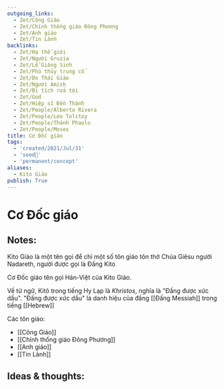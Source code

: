 ```yaml
---
outgoing_links:
  - Zet/Công Giáo
  - Zet/Chính thống giáo Đông Phương
  - Zet/Anh giáo
  - Zet/Tin Lành
backlinks:
  - Zet/Hạ thế giới
  - Zet/Người Gruzia
  - Zet/Lễ Giáng Sinh
  - Zet/Phù thủy trung cổ
  - Zet/Do Thái Giáo
  - Zet/Người Amish
  - Zet/Bí tích rửa tội
  - Zet/God
  - Zet/Hiệp sĩ Đền Thánh
  - Zet/People/Alberto Rivera
  - Zet/People/Leo Tolstoy
  - Zet/People/Thánh Phaolo
  - Zet/People/Moses
title: Cơ Đốc giáo
tags:
  - 'created/2021/Jul/31'
  - 'seed🥜'
  - 'permanent/concept'
aliases:
  - Kito Giáo
publish: True
---
```

# Cơ Đốc giáo

## Notes:
Kito Giáo là một tên gọi để chỉ một số tôn giáo tôn thờ Chúa Giêsu người Nadareth, người được gọi là Đấng Kito

Cơ Đốc giáo tên gọi Hán-Việt của Kito Giáo.

Về từ ngữ, Kitô trong tiếng Hy Lạp là _Khristos_, nghĩa là "Đấng được xức dầu". "Đấng được xức dầu" là danh hiệu của đấng [[Đấng Messiah]] trong tiếng [[Hebrew]]

Các tôn giáo:

- [[Công Giáo]]
- [[Chính thống giáo Đông Phương]]
- [[Anh giáo]]
- [[Tin Lành]]

## Ideas & thoughts:
